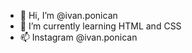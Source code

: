 - 👋 Hi, I’m @ivan.ponican
- 🌱 I’m currently learning HTML and CSS
- 📫 Instagram @ivan.ponican

<!---
faghil/faghil is a ✨ special ✨ repository because its `README.md` (this file) appears on your GitHub profile.
You can click the Preview link to take a look at your changes.
--->
